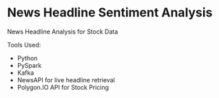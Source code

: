 # News Headline Sentiment Analysis
News Headline Analysis for Stock Data

Tools Used:
* Python
* PySpark
* Kafka
* NewsAPI for live headline retrieval
* Polygon.IO API for Stock Pricing
